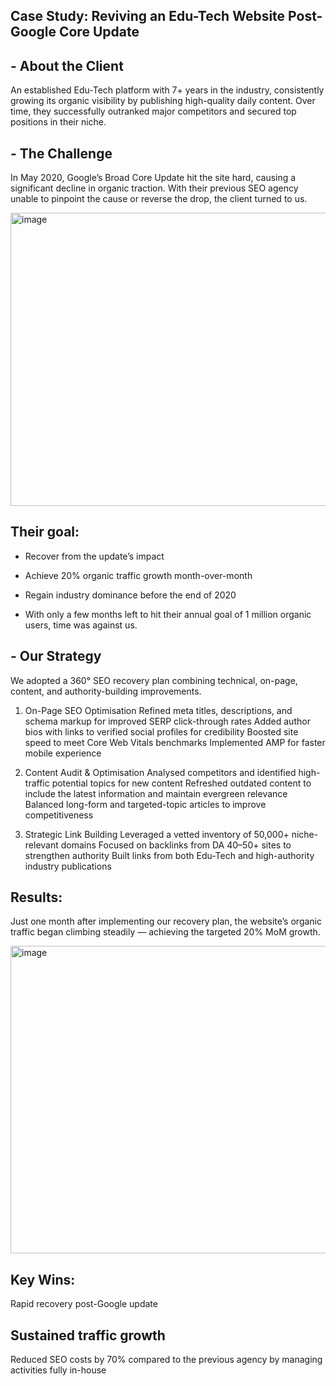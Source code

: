## Case Study: Reviving an Edu-Tech Website Post-Google Core Update

## - About the Client
An established Edu-Tech platform with 7+ years in the industry, consistently growing its organic visibility by publishing high-quality daily content. Over time, they successfully outranked major competitors and secured top positions in their niche.

## - The Challenge
In May 2020, Google’s Broad Core Update hit the site hard, causing a significant decline in organic traction. With their previous SEO agency unable to pinpoint the cause or reverse the drop, the client turned to us.


<img width="595" height="469" alt="image" src="https://github.com/user-attachments/assets/46079b6e-e122-419a-9ccf-bc6c284afd74" />


## Their goal:

- Recover from the update’s impact

- Achieve 20% organic traffic growth month-over-month

- Regain industry dominance before the end of 2020

- With only a few months left to hit their annual goal of 1 million organic users, time was against us.

## - Our Strategy

We adopted a 360° SEO recovery plan combining technical, on-page, content, and authority-building improvements.

1. On-Page SEO Optimisation
Refined meta titles, descriptions, and schema markup for improved SERP click-through rates
Added author bios with links to verified social profiles for credibility
Boosted site speed to meet Core Web Vitals benchmarks
Implemented AMP for faster mobile experience

2. Content Audit & Optimisation
Analysed competitors and identified high-traffic potential topics for new content
Refreshed outdated content to include the latest information and maintain evergreen relevance
Balanced long-form and targeted-topic articles to improve competitiveness

3. Strategic Link Building
Leveraged a vetted inventory of 50,000+ niche-relevant domains
Focused on backlinks from DA 40–50+ sites to strengthen authority
Built links from both Edu-Tech and high-authority industry publications

## Results:

Just one month after implementing our recovery plan, the website’s organic traffic began climbing steadily — achieving the targeted 20% MoM growth.

<img width="581" height="492" alt="image" src="https://github.com/user-attachments/assets/84151ff6-18ad-42ae-bb50-9c4155899399" />

## Key Wins:
Rapid recovery post-Google update

## Sustained traffic growth
Reduced SEO costs by 70% compared to the previous agency by managing activities fully in-house
